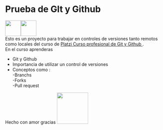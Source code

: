 # Prueba de GIt y Github 
<img  src="https://fleep.io/blog/wp-content/uploads/2014/07/github_icon.png"  width="50px"/><img src="https://external-content.duckduckgo.com/iu/?u=https%3A%2F%2Fgit-scm.com%2Fimages%2Flogos%2Fdownloads%2FGit-Icon-Black.png&f=1&nofb=1" width="50px"/>
<br/>
Esto es un proyecto para trabajar en controles de versiones tanto remotos como locales del curso de [Platzi Curso profesional de Git y Github ](https://platzi.com/cursos/git-github/ "Platzi ").<br/>
En el curso aprenderas 
- Git y Github 
- Importancia de utilizar un control de versiones 
- Conceptos como :<br/>
-Branchs <br/>
-Forks <br/>
-Pull request <br/>
<p>Hecho con amor gracias <img src="https://external-content.duckduckgo.com/iu/?u=http%3A%2F%2Fwww.naserpublicidad.org%2Fwp-content%2Fuploads%2F2013%2F06%2Flogo_platzi.png&f=1&nofb=1" width="100px"></p> 
